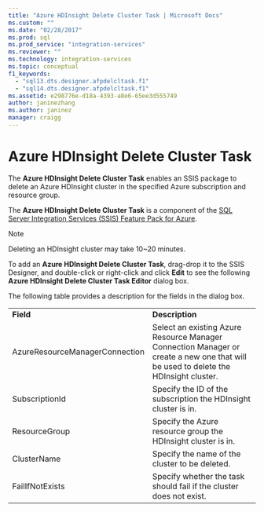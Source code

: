 ```yaml
---
title: "Azure HDInsight Delete Cluster Task | Microsoft Docs"
ms.custom: ""
ms.date: "02/28/2017"
ms.prod: sql
ms.prod_service: "integration-services"
ms.reviewer: ""
ms.technology: integration-services
ms.topic: conceptual
f1_keywords: 
  - "sql13.dts.designer.afpdelcltask.f1"
  - "sql14.dts.designer.afpdelcltask.f1"
ms.assetid: e298776e-d18a-4393-a8e6-65ee3d555749
author: janinezhang
ms.author: janinez
manager: craigg
---
```

# Azure HDInsight Delete Cluster Task
The **Azure HDInsight Delete Cluster Task** enables an SSIS package to delete an Azure HDInsight cluster in the specified Azure subscription and resource group.
  
The **Azure HDInsight Delete Cluster Task** is a component of the [SQL Server Integration Services (SSIS) Feature Pack for Azure](../../integration-services/azure-feature-pack-for-integration-services-ssis.md).
  
> [!NOTE]
> Deleting an HDInsight cluster may take 10~20 minutes.  
  
To add an **Azure HDInsight Delete Cluster Task**, drag-drop it to the SSIS Designer, and double-click or right-click and click **Edit** to see the following **Azure HDInsight Delete Cluster Task Editor** dialog box.  
  
The following table provides a description for the fields in the dialog box.  
  
|||  
|-|-|  
|**Field**|**Description**|  
|AzureResourceManagerConnection|Select an existing Azure Resource Manager Connection Manager or create a new one that will be used to delete the HDInsight cluster.|
|SubscriptionId|Specify the ID of the subscription the HDInsight cluster is in.|
|ResourceGroup|Specify the Azure resource group the HDInsight cluster is in.|
|ClusterName|Specify the name of the cluster to be deleted.|  
|FailIfNotExists|Specify whether the task should fail if the cluster does not exist.|
